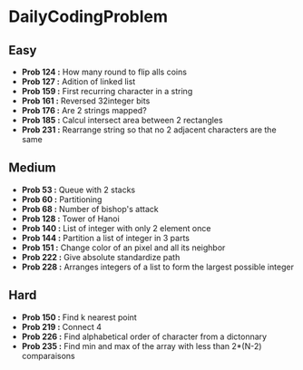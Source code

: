 # DailyCodingProblem

## Easy

- **Prob 124 :** How many round to flip alls coins
- **Prob 127 :** Adition of linked list
- **Prob 159 :** First recurring character in a string
- **Prob 161 :** Reversed 32integer bits
- **Prob 176 :** Are 2 strings mapped?
- **Prob 185 :** Calcul intersect area between 2 rectangles
- **Prob 231 :** Rearrange string so that no 2 adjacent characters are the same

## Medium

- **Prob 53 :** Queue with 2 stacks
- **Prob 60 :** Partitioning
- **Prob 68 :** Number of bishop's attack
- **Prob 128 :** Tower of Hanoi
- **Prob 140 :** List of integer with only 2 element once
- **Prob 144 :** Partition a list of integer in 3 parts
- **Prob 151 :** Change color of an pixel and all its neighbor
- **Prob 222 :** Give absolute standardize path
- **Prob 228 :** Arranges integers of a list to form the largest possible integer

## Hard
- **Prob 150 :** Find k nearest point
- **Prob 219 :** Connect 4
- **Prob 226 :** Find alphabetical order of character from a dictonnary
- **Prob 235 :** Find min and max of the array with less than 2*(N-2) comparaisons